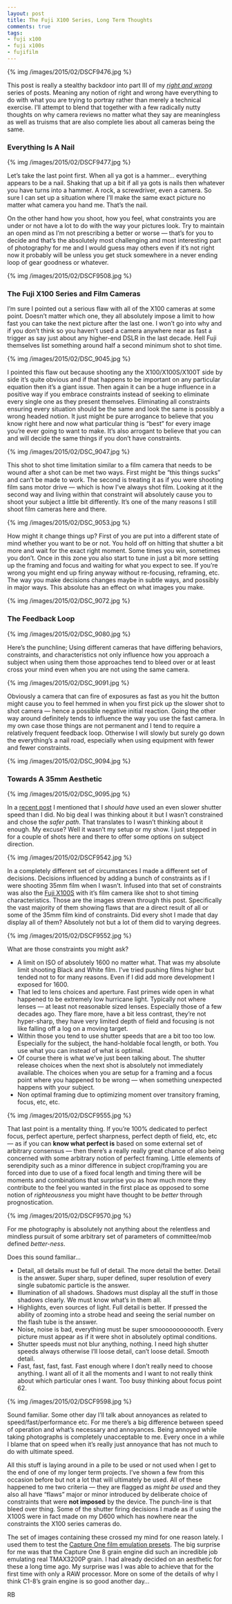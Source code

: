 ```yaml
---
layout: post
title: The Fuji X100 Series, Long Term Thoughts
comments: true
tags:
- fuji x100
- fuji x100s
- fujifilm
---
```


{% img /images/2015/02/DSCF9476.jpg %}

This post is really a stealthy backdoor into part III of my *[right and wrong](http://photo.rwboyer.com/2015/02/05/photography-right-way-and-wrong-way-ii/ "Photograpy Right and Wrong Part II")* series of posts. Meaning any notion of right and wrong have everything to do with what you are trying to portray rather than merely a technical exercise. I’ll attempt to blend that together with a few radically nutty thoughts on why camera reviews no matter what they say are meaningless as well as truisms that are also complete lies about all cameras being the same.

<!--more-->

### Everything Is A Nail

{% img /images/2015/02/DSCF9477.jpg %}

Let’s take the last point first. When all ya got is a hammer… everything appears to be a nail. Shaking that up a bit if all ya gots is nails then whatever you have turns into a hammer. A rock, a screwdriver, even a camera. So sure I can set up a situation where I’ll make the same exact picture no matter what camera you hand me. That’s the nail.

On the other hand how you shoot, how you feel, what constraints you are under or not have a lot to do with the way your pictures look. Try to maintain an open mind as I’m not prescribing a better or worse — that’s for you to decide and that’s the absolutely most challenging and most interesting part of photography for me and I would guess may others even if it’s not right now it probably will be unless you get stuck somewhere in a never ending loop of gear goodness or whatever.

{% img /images/2015/02/DSCF9508.jpg %}

### The Fuji X100 Series and Film Cameras

I’m sure I pointed out a serious flaw with all of the X100 cameras at some point. Doesn’t matter which one, they all absolutely impose a limit to how fast you can take the next picture after the last one. I won’t go into why and if you don’t think so you haven’t used a camera anywhere near as fast a trigger as say just about any higher-end DSLR in the last decade. Hell Fuji themselves list something around half a second minimum shot to shot time. 

{% img /images/2015/02/DSC_9045.jpg %}

I pointed this flaw out because shooting any the X100/X100S/X100T side by side it’s quite obvious and if that happens to be important on any particular equation then it’s a giant issue. Then again it can be a huge influence in a positive way if you embrace constraints instead of seeking to eliminate every single one as they present themselves. Eliminating all constraints ensuring every situation should be the same and look the same is possibly a wrong headed notion. It just might be pure arrogance to believe that you know right here and now what particular thing is “best” for every image you’re ever going to want to make. It’s also arrogant to believe that you can and will decide the same things if you don’t have constraints.

{% img /images/2015/02/DSC_9047.jpg %}

This shot to shot time limitation similar to a film camera that needs to be wound after a shot can be met two ways. First might be “this things sucks” and can’t be made to work. The second is treating it as if you were shooting film sans motor drive — which is how I’ve always shot film. Looking at it the second way and living within that constraint will absolutely cause you to shoot your subject a little bit differently. It’s one of the many reasons I still shoot film cameras here and there. 

{% img /images/2015/02/DSC_9053.jpg %}

How might it change things up? First of you are put into a different state of mind whether you want to be or not. You hold off on hitting that shutter a bit more and wait for the exact right moment. Some times you win, sometimes you don’t. Once in this zone you also start to tune in just a bit more setting up the framing and focus and waiting for what you expect to see. If you’re wrong you might end up firing anyway without re-focusing, reframing, etc. The way you make decisions changes maybe in subtle ways, and possibly in major ways. This absolute has an effect on what images you make.

{% img /images/2015/02/DSC_9072.jpg %}

### The Feedback Loop

{% img /images/2015/02/DSC_9080.jpg %}

Here’s the punchline; Using different cameras that have differing behaviors, constraints, and characteristics not only influence how you approach a subject when using them those approaches tend to bleed over or at least cross your mind even when you are not using the same camera.
 
{% img /images/2015/02/DSC_9091.jpg %}

Obviously a camera that can fire of exposures as fast as you hit the button might cause you to feel hemmed in when you first pick up the slower shot to shot camera — hence a possible negative initial reaction. Going the other way around definitely tends to influence the way you use the fast camera. In my own case those things are not permanent and I tend to require a relatively frequent feedback loop. Otherwise I will slowly but surely go down the everything’s a nail road, especially when using equipment with fewer and fewer constraints.

{% img /images/2015/02/DSC_9094.jpg %}

### Towards A 35mm Aesthetic

{% img /images/2015/02/DSC_9095.jpg %}

In a [recent post](http://photo.rwboyer.com/2015/02/04/photography-right-way-and-wrong-way/ "Photography Right and Wrong") I mentioned that I *should have* used an even slower shutter speed than I did. No big deal I was thinking about it but I wasn’t constrained and chose the *safer path*. That translates to I wasn’t thinking about it enough. My excuse? Well it wasn’t my setup or my show. I just stepped in for a couple of shots here and there to offer some options on subject direction.

{% img /images/2015/02/DSCF9542.jpg %}

In a completely different set of circumstances I made a different set of decisions. Decisions influenced by adding a bunch of constraints as if I were shooting 35mm film when I wasn’t. Infused into that set of constraints was also the [Fuji X100S](http://www.amazon.com/gp/product/B00HK8ZBE0/ref=as_li_tl?ie=UTF8&camp=1789&creative=390957&creativeASIN=B00HK8ZBE0&linkCode=as2&tag=rbde-20&linkId=6UA66JZHBVMBAJIU "Fuji X100S") with it’s film camera like shot to shot timing characteristics. Those are the images strewn through this post. Specifically the vast majority of them showing flaws that are a direct result of all or some of the 35mm film kind of constraints. Did every shot I made that day display all of them? Absolutely not but a lot of them did to varying degrees. 

{% img /images/2015/02/DSCF9552.jpg %}

What are those constraints you might ask?

- A limit on ISO of absolutely 1600 no matter what. That was my absolute limit shooting Black and White film. I’ve tried pushing films higher but tended not to for many reasons. Even if I did add more development I exposed for 1600.
- That led to lens choices and aperture. Fast primes wide open in what happened to be extremely low hurricane light. Typically not where lenses — at least not reasonable sized lenses. Especially those of a few decades ago. They flare more, have a bit less contrast, they’re not hyper-sharp, they have very limited depth of field and focusing is not like falling off a log on a moving target. 
- Within those you tend to use shutter speeds that are a bit too too low. Especially for the subject, the hand-holdable focal length, or both. You use what you can instead of what is optimal. 
- Of course there is what we’ve just been talking about. The shutter release choices when the next shot is absolutely not immediately available. The choices when you are setup for a framing and a focus point where you happened to be wrong — when something unexpected happens with your subject.
- Non optimal framing due to optimizing moment over transitory framing, focus, etc, etc.

{% img /images/2015/02/DSCF9555.jpg %}

That last point is a mentality thing. If you’re 100% dedicated to perfect focus, perfect aperture, perfect sharpness, perfect depth of field, etc, etc — as if you can **know what perfect is** based on some external set of arbitrary consensus — then there’s a really really great chance of also being concerned with some arbitrary notion of perfect framing. Little elements of serendipity such as a minor difference in subject crop/framing you are forced into due to use of a fixed focal length and timing there will be moments and combinations that surprise you as how much more they contribute to the feel you wanted in the first place as opposed to some notion of *righteousness* you might have thought to be *better* through prognostication.

{% img /images/2015/02/DSCF9570.jpg %}
 
For me photography is absolutely not anything about the relentless and mindless pursuit of some arbitrary set of parameters of committee/mob defined *better-ness*.

Does this sound familiar…

- Detail, all details must be full of detail. The more detail the better. Detail is the answer. Super sharp, super defined, super resolution of every single subatomic particle is the answer.
- Illumination of all shadows. Shadows must display all the stuff in those shadows clearly. We must know what’s in them all. 
- Highlights, even sources of light. Full detail is better. If pressed the ability of zooming into a strobe head and seeing the serial number on the flash tube is the answer.
- Noise, noise is bad, everything must be super smoooooooooooth. Every picture must appear as if it were shot in absolutely optimal conditions.
- Shutter speeds must not blur anything, nothing. I need high shutter speeds always otherwise I’ll loose detail, can’t loose detail. Smooth detail.
- Fast, fast, fast, fast. Fast enough where I don’t really need to choose anything. I want all of it all the moments and I want to not really think about which particular ones I want. Too busy thinking about focus point 62.

{% img /images/2015/02/DSCF9598.jpg %}

Sound familiar. Some other day I’ll talk about annoyances as related to speed/fast/performance etc. For me there’s a big difference between speed of operation and what’s necessary and annoyances. Being annoyed while taking photographs is completely unacceptable to me. Every once in a while I blame that on speed when it’s really just annoyance that has not much to do with ultimate speed.

All this stuff is laying around in a pile to be used or not used when I get to the end of one of my longer term projects. I’ve shown a few from this occasion before but not a lot that will ultimately be used. All of these happened to me two criteria — they are flagged as *might be used* and they also all have “flaws” major or minor introduced by deliberate choice of constraints that were **not imposed** by the device. The punch-line is that bleed over thing. Some of the shutter firing decisions I made as if using the X100S were in fact made on my D600 which has nowhere near the constraints the X100 series cameras do.

The set of images containing these crossed my mind for one reason lately. I used them to test the [Capture One film emulation presets](http://store.rwboyer.com/page/503 "Presets For Capture One"). The big surprise for me was that the Capture One 8 grain engine did such an incredible job emulating real TMAX3200P grain. I had already decided on an aesthetic for these a long time ago. My surprise was I was able to achieve that for the first time with only a RAW processor. More on some of the details of why I think C1-8’s grain engine is so good another day…

RB